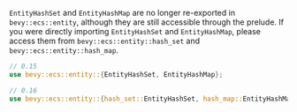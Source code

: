 `EntityHashSet` and `EntityHashMap` are no longer re-exported in `bevy::ecs::entity`, although they are still accessible through the prelude. If you were directly importing `EntityHashSet` and `EntityHashMap`, please access them from `bevy::ecs::entity::hash_set` and `bevy::ecs::entity::hash_map`.

```rust
// 0.15
use bevy::ecs::entity::{EntityHashSet, EntityHashMap};

// 0.16
use bevy::ecs::entity::{hash_set::EntityHashSet, hash_map::EntityHashMap};
```

